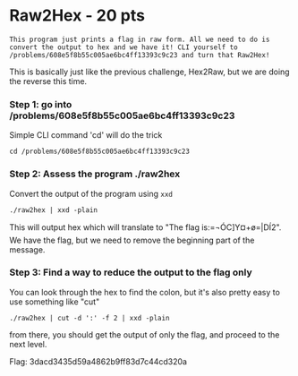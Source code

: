 # **Raw2Hex - 20 pts**

```
This program just prints a flag in raw form. All we need to do is convert the output to hex and we have it! CLI yourself to /problems/608e5f8b55c005ae6bc4ff13393c9c23 and turn that Raw2Hex!
```
This is basically just like the previous challenge, Hex2Raw, but we are doing the
reverse this time.

### **Step 1: go into /problems/608e5f8b55c005ae6bc4ff13393c9c23**
Simple CLI command 'cd' will do the trick
```
cd /problems/608e5f8b55c005ae6bc4ff13393c9c23
```


### **Step 2: Assess the program ./raw2hex**
Convert the output of the program using `xxd`

```
./raw2hex | xxd -plain
```

This will output hex which will translate to "The flag is:=¬ÓC]Y¤+ø=|DÍ2".
We have the flag, but we need to remove the beginning part of the message.


### **Step 3: Find a way to reduce the output to the flag only**
You can look through the hex to find the colon, but it's also pretty easy to
use something like "cut"

```
./raw2hex | cut -d ':' -f 2 | xxd -plain
```

from there, you should get the output of only the flag, and proceed to the next
level.


Flag: 3dacd3435d59a4862b9ff83d7c44cd320a
